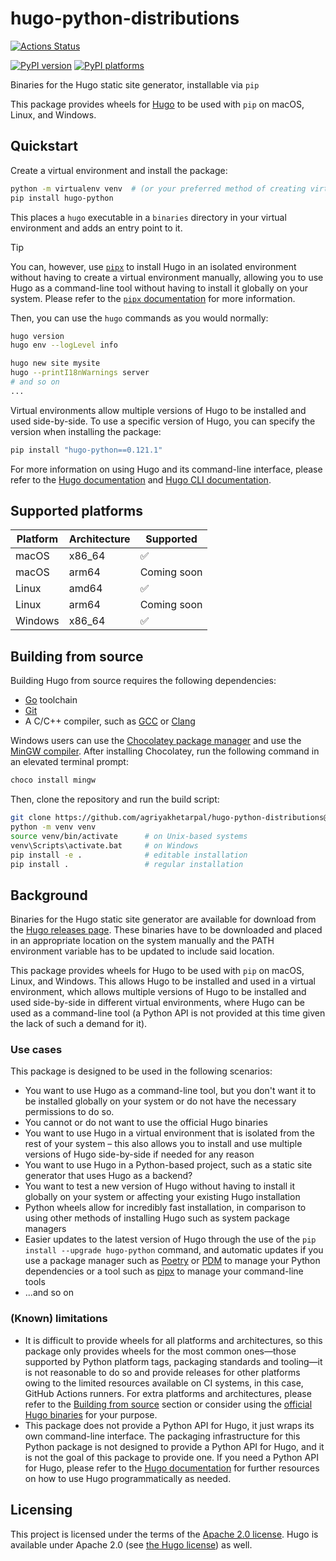 # hugo-python-distributions

[![Actions Status][actions-badge]][actions-link]

[![PyPI version][pypi-version]][pypi-link]
[![PyPI platforms][pypi-platforms]][pypi-link]

<!-- SPHINX-START -->

Binaries for the Hugo static site generator, installable via `pip`

This package provides wheels for [Hugo](https://gohugo.io/) to be used with `pip` on macOS, Linux, and Windows.

## Quickstart

Create a virtual environment and install the package:

```bash
python -m virtualenv venv  # (or your preferred method of creating virtual environments)
pip install hugo-python
```

This places a `hugo` executable in a `binaries` directory in your virtual environment and adds an entry point to it.

> [!TIP]
> You can, however, use [`pipx`](https://github.com/pypa/pipx) to install Hugo in an isolated environment without having to create a virtual environment manually, allowing you to use Hugo as a command-line tool without having to install it globally on your system. Please refer to the [`pipx` documentation](https://pipx.pypa.io/stable/) for more information.

Then, you can use the `hugo` commands as you would normally:

```bash
hugo version
hugo env --logLevel info
```

```bash
hugo new site mysite
hugo --printI18nWarnings server
# and so on
...
```

Virtual environments allow multiple versions of Hugo to be installed and used side-by-side. To use a specific version of Hugo, you can specify the version when installing the package:

```bash
pip install "hugo-python==0.121.1"
```

For more information on using Hugo and its command-line interface, please refer to the [Hugo documentation](https://gohugo.io/documentation/) and [Hugo CLI documentation](https://gohugo.io/commands/).

## Supported platforms

| Platform | Architecture | Supported        |
| -------- | ------------ | ---------------- |
| macOS    | x86_64       | ✅               |
| macOS    | arm64        | Coming soon      |
| Linux    | amd64        | ✅               |
| Linux    | arm64        | Coming soon      |
| Windows  | x86_64       | ✅               |

## Building from source

Building Hugo from source requires the following dependencies:

- [Go](https://go.dev/doc/install) toolchain
- [Git](https://git-scm.com/downloads)
- A C/C++ compiler, such as [GCC](https://gcc.gnu.org/) or [Clang](https://clang.llvm.org/)

Windows users can use the [Chocolatey package manager](https://chocolatey.org/) and use the [MinGW compiler](https://chocolatey.org/packages/mingw). After installing Chocolatey, run the following command in an elevated terminal prompt:

```bash
choco install mingw
```

Then, clone the repository and run the build script:

```bash
git clone https://github.com/agriyakhetarpal/hugo-python-distributions@main
python -m venv venv
source venv/bin/activate      # on Unix-based systems
venv\Scripts\activate.bat     # on Windows
pip install -e .              # editable installation
pip install .                 # regular installation
```

## Background

Binaries for the Hugo static site generator are available for download from the [Hugo releases page](https://github.com/gohugoio/hugo/releases). These binaries have to be downloaded and placed in an appropriate location on the system manually and the PATH environment variable has to be updated to include said location.

This package provides wheels for Hugo to be used with `pip` on macOS, Linux, and Windows. This allows Hugo to be installed and used in a virtual environment, which allows multiple versions of Hugo to be installed and used side-by-side in different virtual environments, where Hugo can be used as a command-line tool (a Python API is not provided at this time given the lack of such a demand for it).

### Use cases

This package is designed to be used in the following scenarios:

- You want to use Hugo as a command-line tool, but you don't want it to be installed globally on your system or do not have the necessary permissions to do so.
- You cannot or do not want to use the official Hugo binaries
- You want to use Hugo in a virtual environment that is isolated from the rest of your system – this also allows you to install and use multiple versions of Hugo side-by-side if needed for any reason
- You want to use Hugo in a Python-based project, such as a static site generator that uses Hugo as a backend?
- You want to test a new version of Hugo without having to install it globally on your system or affecting your existing Hugo installation
- Python wheels allow for incredibly fast installation, in comparison to using other methods of installing Hugo such as system package managers
- Easier updates to the latest version of Hugo through the use of the `pip install --upgrade hugo-python` command, and automatic updates if you use a package manager such as [Poetry](https://python-poetry.org/) or [PDM](https://pdm.fming.dev/) to manage your Python dependencies or a tool such as [pipx](https://pipxproject.github.io/pipx/) to manage your command-line tools
- ...and so on

### (Known) limitations

- It is difficult to provide wheels for all platforms and architectures, so this package only provides wheels for the most common ones—those supported by Python platform tags, packaging standards and tooling—it is not reasonable to do so and provide releases for other platforms owing to the limited resources available on CI systems, in this case, GitHub Actions runners. For extra platforms and architectures, please refer to the [Building from source](#building-from-source) section or consider using the [official Hugo binaries](https://github.com/gohugoio/hugo/releases) for your purpose.
- This package does not provide a Python API for Hugo, it just wraps its own command-line interface. The packaging infrastructure for this Python package is not designed to provide a Python API for Hugo, and it is not the goal of this package to provide one. If you need a Python API for Hugo, please refer to the [Hugo documentation](https://gohugo.io/documentation/) for further resources on how to use Hugo programmatically as needed.

## Licensing

This project is licensed under the terms of the [Apache 2.0 license](LICENSE). Hugo is available under Apache 2.0 (see [the Hugo license](licenses/LICENSE-hugo.txt)) as well.

<!-- Badges -->

[actions-badge]:            https://github.com/agriyakhetarpal/hugo-python-distributions/workflows/CI/badge.svg
[actions-link]:             https://github.com/agriyakhetarpal/hugo-python-distributions/actions
[pypi-link]:                https://pypi.org/project/hugo-python-distributions/
[pypi-platforms]:           https://img.shields.io/pypi/pyversions/hugo-python-distributions
[pypi-version]:             https://img.shields.io/pypi/v/hugo-python-distributions
